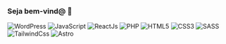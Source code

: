 ### Seja bem-vind@ 🌠
<div style="display: inline_flex">
  <img alt="WordPress" src="https://img.shields.io/badge/WordPress-1572B6?logo=wordpress&logoColor=white" />
  <img alt="JavaScript" src="https://img.shields.io/badge/JavaScript-grey?logo=javascript" />
  <img alt="ReactJs" src="https://img.shields.io/badge/ReactJs-grey?logo=react" />
  <img alt="PHP" src="https://img.shields.io/badge/PHP-777BB4?logo=php&logoColor=white" />
  <img alt="HTML5" src="https://img.shields.io/badge/HTML5-E34F26?logo=html5&logoColor=white" />
  <img alt="CSS3" src="https://img.shields.io/badge/CSS3-1572B6?logo=css3&logoColor=white" />
  <img alt="SASS" src="https://img.shields.io/badge/Sass-CC6699?logo=sass&logoColor=white" />
  <img alt="TailwindCss" src="https://img.shields.io/badge/tailwindcss-0b1120?logo=TailwindCss&logoColor=06B6D4" />
  <img alt="Astro" src="https://img.shields.io/badge/astro-%232C2052.svg?logo=astro&logoColor=white" />
</div>
